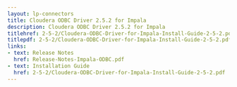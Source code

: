 ```yaml
---
layout: lp-connectors
title: Cloudera ODBC Driver 2.5.2 for Impala
description: Cloudera ODBC Driver 2.5.2 for Impala
titlehref: 2-5-2/Cloudera-ODBC-Driver-for-Impala-Install-Guide-2-5-2.pdf
titlepdf: 2-5-2/Cloudera-ODBC-Driver-for-Impala-Install-Guide-2-5-2.pdf
links:
- text: Release Notes
  href: Release-Notes-Impala-ODBC.pdf
- text: Installation Guide
  href: 2-5-2/Cloudera-ODBC-Driver-for-Impala-Install-Guide-2-5-2.pdf
---
```

